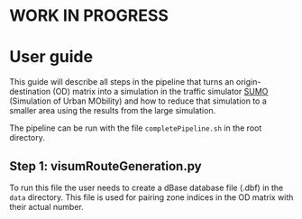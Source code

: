 # WORK IN PROGRESS

# User guide
This guide will describe all steps in the pipeline that turns an origin-destination (OD) matrix into a simulation in the traffic simulator [SUMO](https://www.eclipse.org/sumo/) (Simulation of Urban MObility) and how to reduce that simulation to a smaller area using the results from the large simulation.

The pipeline can be run with the file `completePipeline.sh` in the root directory.

## Step 1: visumRouteGeneration.py
To run this file the user needs to create a dBase database file (.dbf) in the `data` directory. This file is used for pairing zone indices in the OD matrix with their actual number.

<!-- ## Changes that could improve the project
Rename the output file in `visumRouteGeneration.py` to "SUMO_OD_file.od". -->
